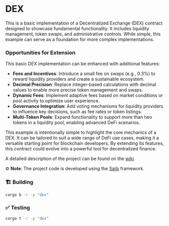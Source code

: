 # DEX

This is a basic implementation of a Decentralized Exchange (DEX) contract designed to showcase fundamental functionality. It includes liquidity management, token swaps, and administrative controls. While simple, this example can serve as a foundation for more complex implementations.

### Opportunities for Extension

This basic DEX implementation can be enhanced with additional features:

- **Fees and Incentives**: Introduce a small fee on swaps (e.g., 0.3%) to reward liquidity providers and create a sustainable ecosystem.  
- **Decimal Precision**: Replace integer-based calculations with decimal values to enable more precise token management and swaps.  
- **Dynamic Fees**: Implement adaptive fees based on market conditions or pool activity to optimize user experience.  
- **Governance Integration**: Add voting mechanisms for liquidity providers to influence key decisions, such as fee rates or token listings.  
- **Multi-Token Pools**: Expand functionality to support more than two tokens in a liquidity pool, enabling advanced DeFi scenarios.

This example is intentionally simple to highlight the core mechanics of a DEX. It can be tailored to suit a wide range of DeFi use cases, making it a versatile starting point for blockchain developers. By extending its features, this contract could evolve into a powerful tool for decentralized finance.

A detailed description of the project can be found on the [wiki](https://wiki.vara.network/docs/examples/DeFi/dex).

⚙️ **Note**: The project code is developed using the [Sails](https://github.com/gear-tech/sails) framework.

### 🏗️ Building

```sh
cargo b -r -p "dex"
```

### ✅ Testing

```sh
cargo t -r -p "dex"
```
